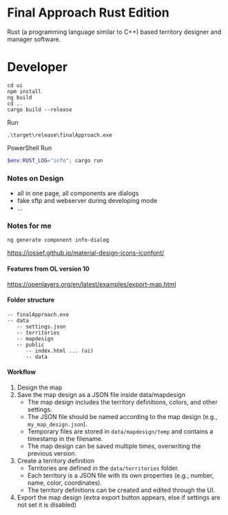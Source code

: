 # Final Approach Rust Edition
Rust (a programming language similar to C++) based territory designer and manager software.

# Developer
````shell
cd ui
npm install
ng build
cd ..
cargo build --release
````
Run
````shell
.\target\release\finalApproach.exe
````

PowerShell Run
````powershell
$env:RUST_LOG="info"; cargo run
````

### Notes on Design
- all in one page, all components are dialogs
- fake sftp and webserver during developing mode
- ...

### Notes for me
````shell
ng generate component info-dialog
````
https://jossef.github.io/material-design-icons-iconfont/

#### Features from OL version 10
https://openlayers.org/en/latest/examples/export-map.html

#### Folder structure

````
-- finalApproach.exe
-- data
   -- settings.json
   -- territories
   -- mapdesign
   -- public
      -- index.html ... (ui)
      -- data 
````

#### Workflow
1. Design the map
2. Save the map design as a JSON file inside data/mapdesign
   - The map design includes the territory definitions, colors, and other settings.
   - The JSON file should be named according to the map design (e.g., `my_map_design.json`).
   - Temporary files are stored in `data/mapdesign/temp` and contains a timestamp in the filename.
   - The map design can be saved multiple times, overwriting the previous version.
3. Create a territory definition
   - Territories are defined in the `data/territories` folder.
   - Each territory is a JSON file with its own properties (e.g., number, name, color, coordinates).
   - The territory definitions can be created and edited through the UI. 
4. Export the map design (extra export button appears, else if settings are not set it is disabled)